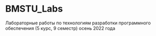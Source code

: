 # BMSTU_Labs
Лабораторные работы по технологиям разработки программного обеспечения (5 курс, 9 семестр) осень 2022 года
